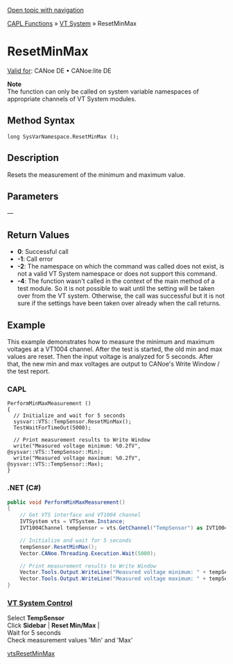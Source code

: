 [Open topic with navigation](../../../../../CANoeDEFamily.htm#Topics/CAPLFunctions/VTSystem/Functions/CAPLfunctionVTSResetMinMax.md)

[CAPL Functions](../../CAPLfunctions.md) » [VT System](../CAPLfunctionsVTSystemOverview.md) » ResetMinMax

# ResetMinMax

[Valid for](../../../Shared/FeatureAvailability.md): CANoe DE • CANoe:lite DE

**Note**  
The function can only be called on system variable namespaces of appropriate channels of VT System modules.

## Method Syntax

`long SysVarNamespace.ResetMinMax ();`

## Description

Resets the measurement of the minimum and maximum value.

## Parameters

—

## Return Values

- **0**: Successful call
- **-1**: Call error
- **-2**: The namespace on which the command was called does not exist, is not a valid VT System namespace or does not support this command.
- **-4**: The function wasn't called in the context of the main method of a test module. So it is not possible to wait until the setting will be taken over from the VT system. Otherwise, the call was successful but it is not sure if the settings have been taken over already when the call returns.

## Example

This example demonstrates how to measure the minimum and maximum voltages at a VT1004 channel. After the test is started, the old min and max values are reset. Then the input voltage is analyzed for 5 seconds. After that, the new min and max voltages are output to CANoe's Write Window / the test report.

### CAPL

```capl
PerformMinMaxMeasurement ()
{
  // Initialize and wait for 5 seconds
  sysvar::VTS::TempSensor.ResetMinMax();
  TestWaitForTimeOut(5000);

  // Print measurement results to Write Window
  write("Measured voltage minimum: %0.2fV", @sysvar::VTS::TempSensor::Min);
  write("Measured voltage maximum: %0.2fV", @sysvar::VTS::TempSensor::Max);
}
```

### .NET (C#)

```csharp
public void PerformMinMaxMeasurement()
{
    // Get VTS interface and VT1004 channel
    IVTSystem vts = VTSystem.Instance;
    IVT1004Channel tempSensor = vts.GetChannel("TempSensor") as IVT1004Channel;

    // Initialize and wait for 5 seconds
    tempSensor.ResetMinMax();
    Vector.CANoe.Threading.Execution.Wait(5000);

    // Print measurement results to Write Window
    Vector.Tools.Output.WriteLine("Measured voltage minimum: " + tempSensor.Min.Value.ToString() + "V");
    Vector.Tools.Output.WriteLine("Measured voltage maximum: " + tempSensor.Max.Value.ToString() + "V");
}
```

### [VT System Control](../../../CANoeCANalyzer/VTSystem/VTSystemControl/VTSControl.md)

Select **TempSensor**  
Click **Sidebar** | **Reset Min/Max** |  
Wait for 5 seconds  
Check measurement values 'Min' and 'Max'

[vtsResetMinMax](CAPLfunctionVTSvtsResetMinMax.md)
